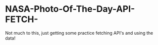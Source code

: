 # NASA-Photo-Of-The-Day-API-FETCH-

Not much to this, just getting some practice fetching API's and using the data!
